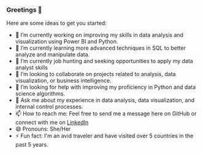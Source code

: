### Greetings 👋


Here are some ideas to get you started:

- 🔭 I’m currently working on improving my skills in data analysis and visualization using Power BI and Python.
- 🌱 I’m currently learning more advanced techniques in SQL to better analyze and manipulate data.
- 💼 I’m currently job hunting and seeking opportunities to apply my data analyst skills
- 👯 I’m looking to collaborate on projects related to analysis, data visualization, or business intelligence.
- 🤔 I’m looking for help with improving my proficiency in Python and data science algorithms.
- 💬 Ask me about my experience in data analysis, data visualization, and internal control processes.
- 📫 How to reach me: Feel free to send me a message here on GitHub or connect with me on [LinkedIn](https://www.linkedin.com/in/tolanitoluwa-awoliyi-%F0%9F%8C%88-b45077145/)
- 😄 Pronouns: She/Her
- ⚡ Fun fact: I'm an avid traveler and have visited over 5 countries in the past 5 years.
